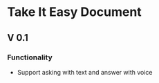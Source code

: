 # Take It Easy Document

## V 0.1

### Functionality

- Support asking with text and answer with voice